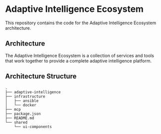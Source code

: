 # Adaptive Intelligence Ecosystem

This repository contains the code for the Adaptive Intelligence Ecosystem architecture.

## Architecture

The Adaptive Intelligence Ecosystem is a collection of services and tools that work together to provide a complete adaptive intelligence platform.

## Architecture Structure

```
.
├── adaptive-intelligence
├── infrastructure
│   ├── ansible
│   └── docker
├── mcp
├── package.json
├── README.md
└── shared
    └── ui-components
```
